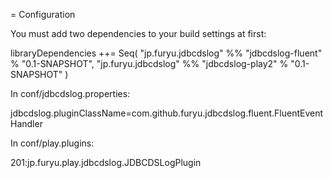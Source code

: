 = Configuration

You must add two dependencies to your build settings at first:

  libraryDependencies ++= Seq(
    "jp.furyu.jdbcdslog" %% "jdbcdslog-fluent" % "0.1-SNAPSHOT",
    "jp.furyu.jdbcdslog" %% "jdbcdslog-play2" % "0.1-SNAPSHOT"
  )

In conf/jdbcdslog.properties:

  jdbcdslog.pluginClassName=com.github.furyu.jdbcdslog.fluent.FluentEventHandler

In conf/play.plugins:

  201:jp.furyu.play.jdbcdslog.JDBCDSLogPlugin
